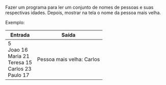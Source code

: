Fazer um programa para ler um conjunto de nomes de pessoas e suas respectivas idades. Depois, mostrar na tela o nome 
da pessoa mais velha.

Exemplo:

| Entrada                                                        | Saída                     |
|----------------------------------------------------------------|---------------------------|
| 5<br>Joao 16<br>Maria 21<br>Teresa 15<br>Carlos 23<br>Paulo 17 | Pessoa mais velha: Carlos |